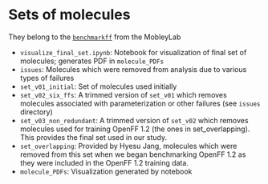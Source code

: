 # Sets of molecules
They belong to the [`benchmarkff`](https://github.com/MobleyLab/benchmarkff/tree/master/molecules) from the MobleyLab

- `visualize_final_set.ipynb`: Notebook for visualization of final set of molecules; generates PDF in `molecule_PDFs`
- `issues`: Molecules which were removed from analysis due to various types of failures
- `set_v01_initial`: Set of molecules used initially
- `set_v02_six_ffs`: A trimmed version of `set_v01` which removes molecules associated with parameterization or other failures (see `issues` directory)
- `set_v03_non_redundant`: A trimmed version of `set_v02` which removes molecules used for training OpenFF 1.2 (the ones in set_overlapping). This provides the final set used in our study.
- `set_overlapping`: Provided by Hyesu Jang, molecules which were removed from this set when we began benchmarking OpenFF 1.2 as they were included in the OpenFF 1.2 training data.
- `molecule_PDFs`: Visualization generated by notebook
